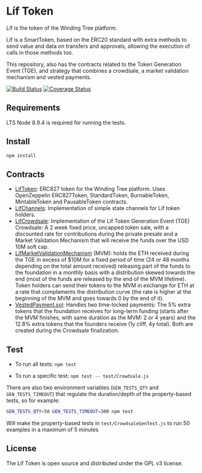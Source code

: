 # Líf Token

Líf is the token of the Winding Tree platform.

Líf is a SmartToken, based on the ERC20 standard with extra methods to send value and data on transfers and approvals, allowing the execution of calls in those methods too.

This repository, also has the contracts related to the Token Generation Event (TGE), and strategy that combines a crowdsale, a market validation mechanism and vested payments.

[![Build Status](https://travis-ci.org/windingtree/LifToken.svg?branch=master)](https://travis-ci.org/windingtree/LifToken)
[![Coverage Status](https://coveralls.io/repos/github/windingtree/LifToken/badge.svg?branch=master)](https://coveralls.io/github/windingtree/LifToken?branch=master&v=2.0)

## Requirements

LTS Node 8.9.4 is required for running the tests.

## Install

```sh
npm install
```

## Contracts

- [LifToken](contracts/LifToken.sol): ERC827 token for the Winding Tree platform.
 Uses OpenZeppelin ERC827Token, StandardToken, BurnableToken, MintableToken and PausableToken contracts.
- [LifChannels](contracts/LifChannels.sol): Implementation of simple state channels for Lif token holders.
- [LifCrowdsale](contracts/LifCrowdsale.sol): Implementation of the Lif Token Generation Event (TGE)
  Crowdsale: A 2 week fixed price, uncapped token sale, with a discounted rate for contributions during the private
  presale and a Market Validation Mechanism that will receive the funds over the USD 10M soft cap.
- [LifMarketValidationMechanism](contracts/LifMarketValidationMechanism.sol) (MVM): holds the ETH received during
  the TGE in excess of $10M for a fixed period of time (24 or 48 months depending on the total amount received) releasing
  part of the funds to the foundation in a monthly basis with a distribution skewed towards the end (most of the funds are
  released by the end of the MVM lifetime). Token holders can send their tokens to the MVM in exchange for ETH at a rate
  that complements the distribution curve (the rate is higher at the beginning of the MVM and goes towards 0 by the end of it).
- [VestedPayment.sol](contracts/VestedPayment.sol): Handles two time-locked payments: The 5% extra tokens
  that the foundation receives for long-term funding (starts after the MVM finishes, with same duration as the MVM: 2 or 4 years)
  and the 12.8% extra tokens that the founders receive (1y cliff, 4y total). Both are created during the Crowdsale finalization.

## Test

* To run all tests: `npm test`

* To run a specific test: `npm test -- test/Crowdsale.js`

There are also two environment variables (`GEN_TESTS_QTY` and `GEN_TESTS_TIMEOUT`) that regulate the duration/depth of the property-based tests, so for example:

```sh
GEN_TESTS_QTY=50 GEN_TESTS_TIMEOUT=300 npm test
```

Will make the property-based tests in `test/CrowdsaleGenTest.js` to run 50 examples in a maximum of 5 minutes


## License

The Líf Token is open source and distributed under the GPL v3 license.
